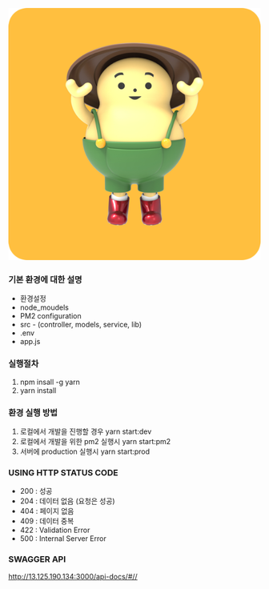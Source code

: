 ![Alt text](./image/woong3D.png)

### 기본 환경에 대한 설명
* 환경설정
* node_moudels
* PM2 configuration
* src - (controller, models, service, lib)
* .env
* app.js

### 실행절차
1. npm insall -g yarn
2. yarn install

### 환경 실행 방법
1. 로컬에서 개발을 진행할 경우 yarn start:dev
2. 로컬에서 개발을 위한 pm2 실행시 yarn start:pm2
3. 서버에 production 실행시 yarn start:prod


### USING HTTP STATUS CODE

- 200 : 성공
- 204 : 데이터 없음 (요청은 성공)
- 404 : 페이지 없음
- 409 : 데이터 중복
- 422 : Validation Error
- 500 : Internal Server Error

### SWAGGER API

<http://13.125.190.134:3000/api-docs/#//>
